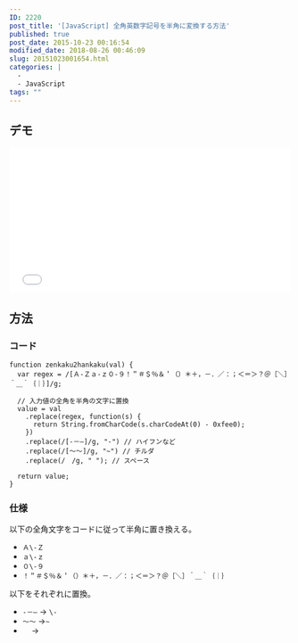 ```yaml
---
ID: 2220
post_title: '[JavaScript] 全角英数字記号を半角に変換する方法'
published: true
post_date: 2015-10-23 00:16:54
modified_date: 2018-08-26 00:46:09
slug: 20151023001654.html
categories: |
  -
  - JavaScript
tags: ""
---
```

<!--more-->
## デモ

<iframe height='260' scrolling='no' title='Zenkaku to Hankaku' src='//codepen.io/hiro0218/embed/WgrdbO/?height=265&theme-id=light&default-tab=result&embed-version=2' frameborder='no' allowtransparency='true' allowfullscreen='true' style='width: 100%;'>See the Pen <a href='https://codepen.io/hiro0218/pen/WgrdbO/'>Zenkaku to Hankaku</a> by hiro (<a href='https://codepen.io/hiro0218'>@hiro0218</a>) on <a href='https://codepen.io'>CodePen</a>.
</iframe>

## 方法

### コード

```language-js
function zenkaku2hankaku(val) {
  var regex = /[Ａ-Ｚａ-ｚ０-９！＂＃＄％＆＇（）＊＋，－．／：；＜＝＞？＠［＼］＾＿｀｛｜｝]/g;

  // 入力値の全角を半角の文字に置換
  value = val
    .replace(regex, function(s) {
      return String.fromCharCode(s.charCodeAt(0) - 0xfee0);
    })
    .replace(/[‐－―]/g, "-") // ハイフンなど
    .replace(/[～〜]/g, "~") // チルダ
    .replace(/　/g, " "); // スペース

  return value;
}
```

### 仕様

以下の全角文字をコードに従って半角に置き換える。

- `Ａ\-Ｚ`
- `ａ\-ｚ`
- `０\-９`
- `！＂＃＄％＆＇（）＊＋，－．／：；＜＝＞？＠［＼］＾＿｀｛｜｝`

以下をそれぞれに置換。

- `‐－―` → `\-`
- `～〜` →`~`
- `　` → ` `